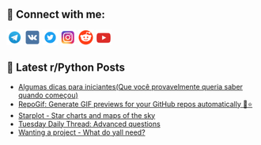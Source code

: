 ## 🔎 Connect with me:
[<img src="https://github.com/bullbesh/bullbesh/blob/main/images/Telegram.png" width="32" height="32" />](https://t.me/bullbesh)
[<img src="https://github.com/bullbesh/bullbesh/blob/main/images/VK.png" width="32" height="32" />](https://vk.com/bullbesh)
[<img src="https://github.com/bullbesh/bullbesh/blob/main/images/Twitter.png" width="32" height="32" />](https://twitter.com/bullbesh1)
[<img src="https://github.com/bullbesh/bullbesh/blob/main/images/Instagram.png" width="32" height="32" />](https://www.instagram.com/bullbesh)
[<img src="https://github.com/bullbesh/bullbesh/blob/main/images/Reddit.png" width="32" height="32" />](https://www.reddit.com/user/bullbesh)
[<img src="https://github.com/bullbesh/bullbesh/blob/main/images/YouTube.png" width="32" height="32" />](https://www.youtube.com/channel/UCtfjRs6uzgq5mfm8S06WTcg)

## 📕 Latest r/Python Posts
<!-- BLOG-POST-LIST:START -->
- [Algumas dicas para iniciantes&lpar;Que você provavelmente queria saber quando começou&rpar;](https://www.reddit.com/r/Python/comments/1ni3kyj/algumas_dicas_para_iniciantesque_você/)
- [RepoGif: Generate GIF previews for your GitHub repos automatically 🎥⭐](https://www.reddit.com/r/Python/comments/1ni3j6b/repogif_generate_gif_previews_for_your_github/)
- [Starplot - Star charts and maps of the sky](https://www.reddit.com/r/Python/comments/1ni2k4t/starplot_star_charts_and_maps_of_the_sky/)
- [Tuesday Daily Thread: Advanced questions](https://www.reddit.com/r/Python/comments/1ni2d07/tuesday_daily_thread_advanced_questions/)
- [Wanting a project - What do yall need?](https://www.reddit.com/r/Python/comments/1nhulk7/wanting_a_project_what_do_yall_need/)
<!-- BLOG-POST-LIST:END -->
